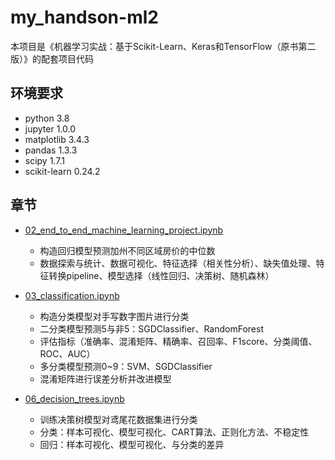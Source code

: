# my_handson-ml2
本项目是《机器学习实战：基于Scikit-Learn、Keras和TensorFlow（原书第二版）》的配套项目代码

## 环境要求
* python 3.8
* jupyter 1.0.0
* matplotlib 3.4.3
* pandas 1.3.3
* scipy 1.7.1
* scikit-learn 0.24.2

## 章节
- [02_end_to_end_machine_learning_project.ipynb](https://github.com/jason-wang1/my_handson-ml2/blob/master/02_end_to_end_machine_learning_project.ipynb)
    - 构造回归模型预测加州不同区域房价的中位数
    - 数据探索与统计、数据可视化、特征选择（相关性分析）、缺失值处理、特征转换pipeline、模型选择（线性回归、决策树、随机森林）
    
- [03_classification.ipynb](https://github.com/jason-wang1/my_handson-ml2/blob/master/03_classification.ipynb)
    - 构造分类模型对手写数字图片进行分类
    - 二分类模型预测5与非5：SGDClassifier、RandomForest
    - 评估指标（准确率、混淆矩阵、精确率、召回率、F1score、分类阈值、ROC、AUC）
    - 多分类模型预测0~9：SVM、SGDClassifier
    - 混淆矩阵进行误差分析并改进模型

- [06_decision_trees.ipynb](https://github.com/jason-wang1/my_handson-ml2/blob/master/06_decision_trees.ipynb)
    - 训练决策树模型对鸢尾花数据集进行分类
    - 分类：样本可视化、模型可视化、CART算法、正则化方法、不稳定性
    - 回归：样本可视化、模型可视化、与分类的差异